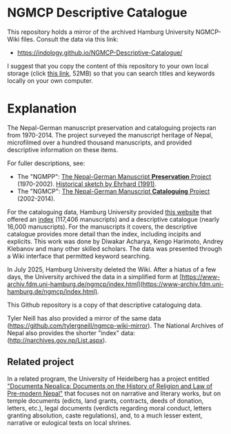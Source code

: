 # NGMCP Descriptive Catalogue

This repository holds a mirror of the archived Hamburg University NGMCP-Wiki files.  Consult the data via this link:
*  https://indology.github.io/NGMCP-Descriptive-Catalogue/

I suggest that you copy the content of this repository to your own local storage (click [this link](https://github.com/INDOLOGY/NGMCP-Descriptive-Catalogue/archive/refs/heads/main.zip), 52MB) so that you can search titles and keywords locally on your own computer.

# Explanation
The Nepal-German manuscript preservation and cataloguing projects ran from 1970-2014.  The project surveyed the manuscript heritage of Nepal, microfilmed over a hundred thousand manuscripts, and provided descriptive information on these items. 

For fuller descriptions, see:

*  The "NGMPP":  [The Nepal-German Manuscript **Preservation** Project](https://www.aai.uni-hamburg.de/en/forschung/ngmcp/history/about-ngmpp.html) (1970-2002). [Historical sketch by Ehrhard (1991)](http://himalaya.socanth.cam.ac.uk/collections/journals/ebhr/pdf/EBHR_02_03.pdf).
*  The "NGMCP": [The Nepal-German Manuscript **Cataloguing** Project](https://www.aai.uni-hamburg.de/en/forschung/ngmcp) (2002-2014).

For the cataloguing data, Hamburg University provided [this website](https://ngmcp.fdm.uni-hamburg.de/) that offered an [index](https://catalogue.ngmcp.uni-hamburg.de/content/search/ngmcpdocument.xed) (117,406 manuscripts) and a descriptive catalogue (nearly 16,000 manuscripts).  For the manuscripts it covers, the descriptive catalogue provides more detail than the index, including incipits and explicits.  This work was done by Diwakar Acharya, Kengo Harimoto, Andrey Klebanov and many other skilled scholars. The data was presented through a Wiki interface that permitted keyword searching.

In July 2025, Hamburg University deleted the Wiki.  After a hiatus of a few days, the University archived the data in a simplified form at [https://www-archiv.fdm.uni-hamburg.de/ngmcp/index.html](https://www-archiv.fdm.uni-hamburg.de/ngmcp/index.html). 

This Github repository is a copy of that descriptive cataloguing data.  

Tyler Neill has also provided a mirror of the same data (https://github.com/tylergneill/ngmcp-wiki-mirror).  The National Archives of Nepal also provides the shorter "index" data: (http://narchives.gov.np/List.aspx).

## Related project
In a related program, the University of Heidelberg has a project entitled ["Documenta Nepalica: Documents on the History of Religion and Law of Pre-modern Nepal"](https://www.hadw-bw.de/en/research/research-center/documents-history-religion-and-law-pre-modern-nepal/) that focuses not on narrative and literary works, but on temple documents (edicts, land grants, contracts, deeds of donation, letters, etc.), legal documents (verdicts regarding moral conduct, letters granting absolution, caste regulations), and, to a much lesser extent, narrative or eulogical texts on local shrines.
